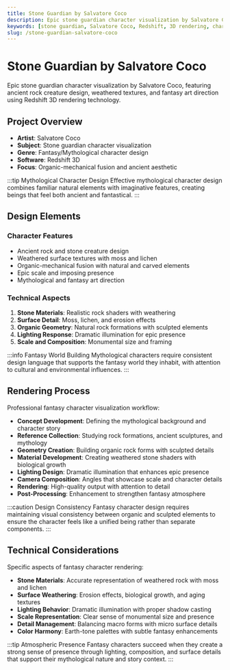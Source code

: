 ```yaml
---
title: Stone Guardian by Salvatore Coco
description: Epic stone guardian character visualization by Salvatore Coco, featuring ancient rock creature design, weathered textures, and fantasy art direction using Redshift 3D rendering technology.
keywords: [stone guardian, Salvatore Coco, Redshift, 3D rendering, character design, fantasy art, rock creature, ancient being, weathered textures]
slug: /stone-guardian-salvatore-coco
---
```


# Stone Guardian by Salvatore Coco

Epic stone guardian character visualization by Salvatore Coco, featuring ancient rock creature design, weathered textures, and fantasy art direction using Redshift 3D rendering technology.

## Project Overview

- **Artist**: Salvatore Coco
- **Subject**: Stone guardian character visualization
- **Genre**: Fantasy/Mythological character design
- **Software**: Redshift 3D
- **Focus**: Organic-mechanical fusion and ancient aesthetic

:::tip Mythological Character Design
Effective mythological character design combines familiar natural elements with imaginative features, creating beings that feel both ancient and fantastical.
:::

## Design Elements

### Character Features
- Ancient rock and stone creature design
- Weathered surface textures with moss and lichen
- Organic-mechanical fusion with natural and carved elements
- Epic scale and imposing presence
- Mythological and fantasy art direction

### Technical Aspects
1. **Stone Materials**: Realistic rock shaders with weathering
2. **Surface Detail**: Moss, lichen, and erosion effects
3. **Organic Geometry**: Natural rock formations with sculpted elements
4. **Lighting Response**: Dramatic illumination for epic presence
5. **Scale and Composition**: Monumental size and framing

:::info Fantasy World Building
Mythological characters require consistent design language that supports the fantasy world they inhabit, with attention to cultural and environmental influences.
:::

## Rendering Process

Professional fantasy character visualization workflow:

- **Concept Development**: Defining the mythological background and character story
- **Reference Collection**: Studying rock formations, ancient sculptures, and mythology
- **Geometry Creation**: Building organic rock forms with sculpted details
- **Material Development**: Creating weathered stone shaders with biological growth
- **Lighting Design**: Dramatic illumination that enhances epic presence
- **Camera Composition**: Angles that showcase scale and character details
- **Rendering**: High-quality output with attention to detail
- **Post-Processing**: Enhancement to strengthen fantasy atmosphere

:::caution Design Consistency
Fantasy character design requires maintaining visual consistency between organic and sculpted elements to ensure the character feels like a unified being rather than separate components.
:::

## Technical Considerations

Specific aspects of fantasy character rendering:

- **Stone Materials**: Accurate representation of weathered rock with moss and lichen
- **Surface Weathering**: Erosion effects, biological growth, and aging textures
- **Lighting Behavior**: Dramatic illumination with proper shadow casting
- **Scale Representation**: Clear sense of monumental size and presence
- **Detail Management**: Balancing macro forms with micro surface details
- **Color Harmony**: Earth-tone palettes with subtle fantasy enhancements

:::tip Atmospheric Presence
Fantasy characters succeed when they create a strong sense of presence through lighting, composition, and surface details that support their mythological nature and story context.
:::
